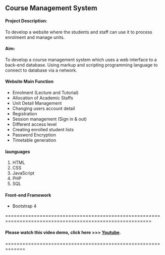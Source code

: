 ## Course Management System

#### Project Description:
To develop a website where the students and staff can use it to process enrolment and manage units. 

#### Aim: 
To develop a course management system which uses a web interface to a back-end database. Using markup and scripting programming language to connect to database via a network.  

#### Website Main Function
- Enrolment (Lecture and Tutorial)
- Allocation of Academic Staffs
- Unit Detail Management
- Changing users account detail
- Registration
- Session management (Sign in & out)
- Different access level
- Creating enrolled student lists
- Password Encryption 
- Timetable generation

#### launguages
1. HTML
2. CSS
3. JavaScript
4. PHP
5. SQL

#### Front-end Framework
- Bootstrap 4 

=========================================================================================================
#### Please watch this video demo, click here  >>> [Youtube](https://www.youtube.com/watch?v=4tdzcISoEv4).

=============================================================




